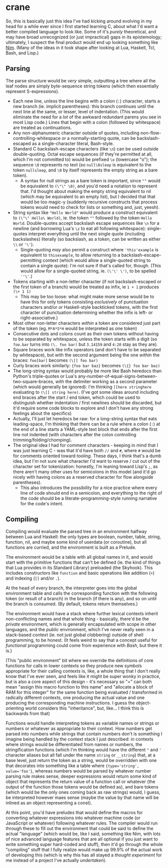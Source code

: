 # crane

So, this is basically just this idea I've had kicking around evolving in my head for a while ever since I first started learning C, about what I'd want a better compiled language to look like. Some of it's *purely* theoretical, and may have broad unrecognized (or just impractical) gaps in its epistemology; ultimately, I suspect the final product would end up looking something like [Nim](https://nim-lang.org/). (Many of the ideas in it took shape after looking at Lua, Haskell, Tcl, Bash, and Lisp.)

## Parsing

The parse structure would be *very* simple, outputting a tree where all the leaf nodes are simply byte-sequence string tokens (which then essentially represent S-expressions).

- Each new line, unless the line begins with a colon (`:`) character, starts a new branch (ie. implicit parentheses): this branch continues until the next line at the same, or lesser, level of indentation. (This would eliminate the need for a *lot* of the awkward redundant parens you see in most Lisp code.) Lines that begin with a colon (followed by whitespace) are treated as continuations.
- Any non-alphanumeric character outside of quotes, including non-flow-controlling-whitespace or a normally-starting quote, can be backslash-escaped as a single-character literal, Bash-style.
- Standard C backslash-escape characters (like `\n`) can be used outside double-quoting. Octal escape sequences (if they're permitted at all, which I'm not committed to) would be prefixed `\o` (lowercase "o"); the sequence `\0` represents no text (so `null\0sleep` is equivalent to the token `nullsleep`, and `\0` by itself represents the empty string as a bare token).
  - A syntax for null strings as a bare token is important, since `""` would be equivalent to `(\"\" \0)`, and you'd need a notation to represent that. I'd thought about making the empty string equivalent to nil (which may be equivalent to an empty list), but I decided that that would be too magic-y (suddenly recursive constructs that process tokens would need to check for lists or something and, just, yeesh).
- String syntax like `"Hello World"` would produce a construct equivalent to `(\"\" Hello\ World)`, ie. the token `""` followed by the token `Hello World`. Double-quotes accept backslash escape sequences like `\n` for a newline (and borrowing Lua's `\z` to eat all following whitespace): single-quotes interpret everything until the next single quote (including backslashes) literally (so backslash, as a token, can be written as either `\\` or `'\'`).
  - Single-quoting *may* also permit a construct where `'this'example` is equivalent to `thisexample`, to allow returning to a backslash-escape-permitting context (which would allow a single-quoted string to contain a single quote): I'm not sure if that's called for, though. (This would allow for a single-quoted string, ie. `(\'\' \')`, to be spelled `''\'`.)
- Tokens starting with a non-letter character (if not backslash-escaped or the first token of a branch) would be treated as infix, ie `1 + 1` produces `(\+ 1 1)`
  - This may be too loose: what might make more sense would be to have this for only tokens consisting *exclusively* of punctuation characters and/or or Haskell-style backticked tokens, with the first character of punctuation determining whether the infix is left- or right-associative.)
- Most other non-letter characters *within* a token are considered just part of the token (eg. `M*A*S*H` would be interpreted as one token)
- Consecutive dots and colons count as their own tokens without having to be separated by whitespace, unless the token starts with a digit (so `foo.bar` turns into `(\. foo bar)` but `3.14159` and `4:20` stay as they are).
- Square braces work like infix operators (and don't have to be separated by whitespace), but with the second argument being the one *within* the braces: `foo[bar]` becomes `(\[] foo bar)`
- Curly braces work similarly: `{foo bar baz}` becomes `(\{} foo bar baz)`
- The long-string syntax would probably be more like Bash heredocs than Python's triple-quotes or Lua's any-number-of-equal-signs-between-two-square-braces, with the delimiter working as a second parameter (which would generally be ignored): I'm thinking `[[here stringhere` evaluating to `(\[[ string here)`. (I've got some ideas around including end braces after the start / end token, which could be used to distinguish whether indentation / first newlines should be discarded, but it'd require some code blocks to explore and I don't have any strong feelings about the specifics)
- Actually, I'll just let heredocs be raw: for a long-string syntax that eats leading-space, I'm thinking that there can be a rule where a colon (`:`) at the end of a line starts a YAML-style text block that ends after the first line not indented (with characters after the colon controlling trimming/folding/chomping). 
- The original idea I had for comment characters - keeping in mind that I was just learning C - was that it'd have both `//` and `#`, where `#` would be for comments oriented toward *tooling*. These days, I think that's a dumb idea, but I'm not sure what character I'd want to reserve / cut out of the character set for tokenization: honestly, I'm leaning toward Lisp's `;`, as there aren't many other uses for semicolons in this model (and it'd go nicely with having colons as a reserved character for flow alongside parentheses).
  - This also introduces the possibility for a nice practice where every line of code should end in a semicolon, and everything to the right of the code should be a literate-programming-style running narrative for the code's intent.

## Compiling

Compiling would evaluate the parsed tree in an environment halfway between Lua and Haskell: the only types are boolean, number, table, string, function, nil, and maybe some kind of userdata (or coroutine), but all functions are curried, and the environment is built as a Prelude.

The environment would be a table with all global names in it, and would start with the primitive functions that can't be defined (ie. the kind of things that Lua provides in its Standard Library) preloaded (the Skyhook). This includes constructors like `function` and basic operations like addition (`+`) and indexing (`[]` and/or `.`).

At the head of every branch, the interpreter goes into the global environment table and calls the corresponding function with the following token (or result of a branch) in the branch (if there is any), and so on until the branch is consumed. (By default, tokens return themselves.)

The environment would have a stack where further lexical contexts inherit non-conflicting names and that whole thing - basically, there'd be the *private* environment, which is generally encapsulated with scope in other languages, and the *public* environment, which I've never really seen in a stack-based context (ie. not just global clobbering) outside of shell programming, to be honest. (It feels weird to say that a concept useful for *functional* programming could come from experience with *Bash*, but there it is.)

(This "public environment" bit where we override the definitions of core functions for calls in lower contexts so they produce new symbols appropriate for their calling contexts is, like, a whole thing that I don't really know that I've ever seen, and feels like it might be super wonky in practice, but is also a core aspect of this design - it's necessary so "=" can both mean "assign this macro function to this name" and "allocate a block of RAM for this integer" for the same function being evaluated / transformed in radically different contexts, one producing the actual value and one producing the corresponding machine instructions. I guess the object-orienting world considers this "inheritance", but, like... I think this is backwards from that)

Functions would handle interpreting tokens as variable names or strings or numbers or whatever as appropriate to their context. How numbers get parsed into numbers while strings that contain numbers don't is something I imagine being handled by the context stack I just described: in contexts where strings would be differentiated from names or numbers, the stringification functions (which I'm thinking would have the different `"` and `'` character aliases but all fall under the name `string` or `__string`) that, at a base level, just return the token as a string, would be overridden with one that decorates into something like a table where `{type='string', value='foo'}`, whereas numbers would be parsed by whatever number parsing rule makes sense, deeper expressions would return some kind of object that represents the return value of a function call or whatever (the output of the function those tokens would be defined as), and bare tokens (which would be the only ones coming back as raw strings) would, I guess, be interpreted however maes sense (maybe the value by that name will be inlined as an object representing a const).

At this point, you'd have preludes that would define the macros for converting whatever expressions into whatever machine code (or JavaScript or whatever) following whatever rules. The compiler would run through these to fill out the environment that could be said to define the actual "language" (which would be, like I said, something like Nim, with lots of nice advanced language features that are all optional if you just want to write something super hard-coded and stuff), then it'd go through the whole "compiling" stuff that I fully realize would make up 99.9% of the actual work of developing this (which is why this has all stayed a *thought experiment* for me instead of a project I've actually *undertaken*).
